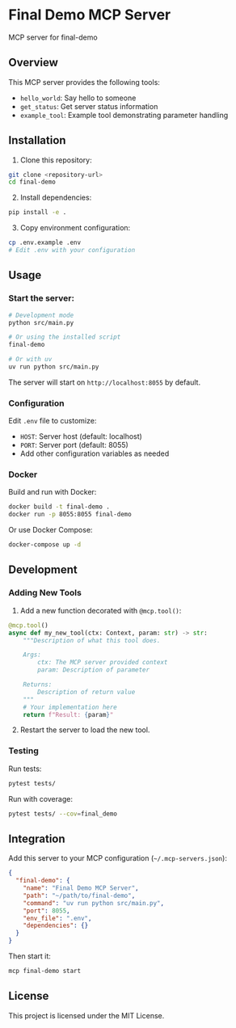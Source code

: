 # Final Demo MCP Server

MCP server for final-demo

## Overview

This MCP server provides the following tools:

- `hello_world`: Say hello to someone
- `get_status`: Get server status information
- `example_tool`: Example tool demonstrating parameter handling

## Installation

1. Clone this repository:
```bash
git clone <repository-url>
cd final-demo
```

2. Install dependencies:
```bash
pip install -e .
```

3. Copy environment configuration:
```bash
cp .env.example .env
# Edit .env with your configuration
```

## Usage

### Start the server:

```bash
# Development mode
python src/main.py

# Or using the installed script
final-demo

# Or with uv
uv run python src/main.py
```

The server will start on `http://localhost:8055` by default.

### Configuration

Edit `.env` file to customize:

- `HOST`: Server host (default: localhost)
- `PORT`: Server port (default: 8055)
- Add other configuration variables as needed

### Docker

Build and run with Docker:

```bash
docker build -t final-demo .
docker run -p 8055:8055 final-demo
```

Or use Docker Compose:

```bash
docker-compose up -d
```

## Development

### Adding New Tools

1. Add a new function decorated with `@mcp.tool()`:

```python
@mcp.tool()
async def my_new_tool(ctx: Context, param: str) -> str:
    """Description of what this tool does.

    Args:
        ctx: The MCP server provided context
        param: Description of parameter

    Returns:
        Description of return value
    """
    # Your implementation here
    return f"Result: {param}"
```

2. Restart the server to load the new tool.

### Testing

Run tests:

```bash
pytest tests/
```

Run with coverage:

```bash
pytest tests/ --cov=final_demo
```

## Integration

Add this server to your MCP configuration (`~/.mcp-servers.json`):

```json
{
  "final-demo": {
    "name": "Final Demo MCP Server",
    "path": "~/path/to/final-demo",
    "command": "uv run python src/main.py",
    "port": 8055,
    "env_file": ".env",
    "dependencies": {}
  }
}
```

Then start it:

```bash
mcp final-demo start
```

## License

This project is licensed under the MIT License.
